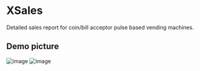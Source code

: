 # XSales
Detailed sales report for coin/bill acceptor pulse based vending machines.

## Demo picture
![image](https://github.com/user-attachments/assets/2cbfeedc-9f16-4200-bf17-180c714b4de3)
![image](https://github.com/user-attachments/assets/5c3219c1-db7f-440d-a608-ee6177e7dc1e)

